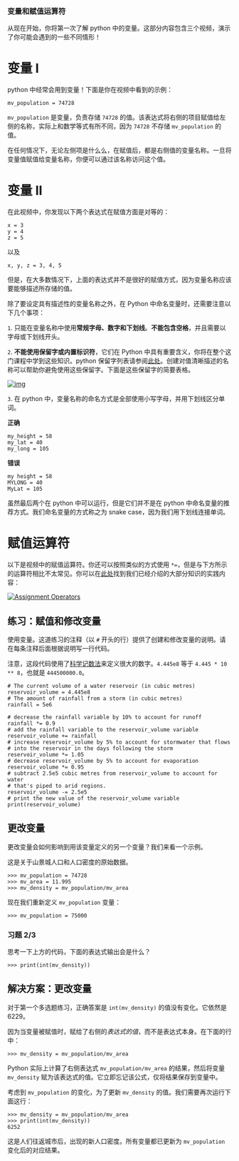 ### 变量和赋值运算符

从现在开始，你将第一次了解 python 中的变量。这部分内容包含三个视频，演示了你可能会遇到的一些不同情形！

# 变量 I

python 中经常会用到变量！下面是你在视频中看到的示例：

`mv_population = 74728`

`mv_population` 是变量，负责存储 `74728` 的值。该表达式将右侧的项目赋值给左侧的名称，实际上和数学等式有所不同，因为 `74728` 不存储 `mv_population` 的值。

在任何情况下，无论左侧项是什么么，在赋值后，都是右侧值的变量名称。一旦将变量值赋值给变量名称，你便可以通过该名称访问这个值。

# 变量 II

在此视频中，你发现以下两个表达式在赋值方面是对等的：

```
x = 3
y = 4
z = 5
```

以及

```
x, y, z = 3, 4, 5
```

但是，在大多数情况下，上面的表达式并不是很好的赋值方式，因为变量名称应该要能够描述所存储的值。

除了要设定具有描述性的变量名称之外，在 Python 中命名变量时，还需要注意以下几个事项：

`1`. 只能在变量名称中使用**常规字母、数字和下划线**。**不能包含空格**，并且需要以字母或下划线开头。

`2`. **不能使用保留字或内置标识符**，它们在 Python 中具有重要含义，你将在整个这门课程中学到这些知识。python 保留字列表请参阅[此处](https://pentangle.net/python/handbook/node52.html)。创建对值清晰描述的名称可以帮助你避免使用这些保留字。下面是这些保留字的简要表格。

[![img](https://s3.cn-north-1.amazonaws.com.cn/u-img/b7be01d4-ce73-42ce-9c2b-877d2620879c)](https://classroom.udacity.com/nanodegrees/nd678-cn-1/parts/4c41c37d-a84f-4711-8a44-5ba698a622b1/modules/07d84764-6e62-4076-867f-1b41d01057ea/lessons/ebd93cf2-9329-4415-9bc2-7281e2aa9e13/concepts/cf20e9f1-9b19-4bea-b2e1-d5c591e20877#) 

`3`. 在 python 中，变量名称的命名方式是全部使用小写字母，并用下划线区分单词。

**正确**

```
my_height = 58
my_lat = 40
my_long = 105
```

**错误**

```
my height = 58
MYLONG = 40
MyLat = 105
```

虽然最后两个在 python 中可以运行，但是它们并不是在 python 中命名变量的推荐方式。我们命名变量的方式称之为 snake case，因为我们用下划线连接单词。

# 赋值运算符

以下是视频中的赋值运算符。你还可以按照类似的方式使用 `*=`，但是与下方所示的运算符相比不太常见。你可以在[此处](https://pentangle.net/python/handbook/node20.html)找到我们已经介绍的大部分知识的实践内容：

[![Assignment Operators](https://s3.cn-north-1.amazonaws.com.cn/u-img/6ad1dd66-bd25-4151-9ec9-9aa3f9cfb81c)](https://classroom.udacity.com/nanodegrees/nd678-cn-1/parts/4c41c37d-a84f-4711-8a44-5ba698a622b1/modules/07d84764-6e62-4076-867f-1b41d01057ea/lessons/ebd93cf2-9329-4415-9bc2-7281e2aa9e13/concepts/cf20e9f1-9b19-4bea-b2e1-d5c591e20877#) 

## 练习：赋值和修改变量

使用变量。这道练习的注释（以 `#` 开头的行）提供了创建和修改变量的说明。请在每条注释后面根据说明写一行代码。

注意，这段代码使用了[科学记数法](https://en.wikipedia.org/wiki/Scientific_notation)来定义很大的数字。`4.445e8` 等于 `4.445 * 10 ** 8`，也就是 `444500000.0`。

```
# The current volume of a water reservoir (in cubic metres)
reservoir_volume = 4.445e8
# The amount of rainfall from a storm (in cubic metres)
rainfall = 5e6

# decrease the rainfall variable by 10% to account for runoff
rainfall *= 0.9
# add the rainfall variable to the reservoir_volume variable
reservoir_volume += rainfall
# increase reservoir_volume by 5% to account for stormwater that flows
# into the reservoir in the days following the storm
reservoir_volume *= 1.05
# decrease reservoir_volume by 5% to account for evaporation
reservoir_volume *= 0.95
# subtract 2.5e5 cubic metres from reservoir_volume to account for water
# that's piped to arid regions.
reservoir_volume -= 2.5e5
# print the new value of the reservoir_volume variable
print(reservoir_volume)
```

## 更改变量

更改变量会如何影响到用该变量定义的另一个变量？我们来看一个示例。

这是关于山景城人口和人口密度的原始数据。

```
>>> mv_population = 74728
>>> mv_area = 11.995
>>> mv_density = mv_population/mv_area
```

现在我们重新定义 `mv_population` 变量：

```
>>> mv_population = 75000
```

### 习题 2/3

思考一下上方的代码，下面的表达式输出会是什么？

```
>>> print(int(mv_density))
```

## 解决方案：更改变量

对于第一个多选题练习，正确答案是 `int(mv_density)` 的值没有变化。它依然是 6229。

因为当变量被赋值时，赋给了右侧的*表达式的值*，而不是表达式本身。在下面的行中：

```
>>> mv_density = mv_population/mv_area
```

Python 实际上计算了右侧表达式 `mv_population/mv_area` 的结果，然后将变量 `mv_density` 赋为该表达式的值。它立即忘记该公式，仅将结果保存到变量中。

考虑到 `mv_population` 的变化，为了更新 `mv_density` 的值。我们需要再次运行下面这行：

```
>>> mv_density = mv_population/mv_area
>>> print(int(mv_density))    
6252
```

这是人们往返城市后，出现的新人口密度。所有变量都已更新为 `mv_population` 变化后的对应结果。